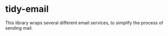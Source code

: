 # tidy-email

This library wraps several different email services, to simplify the
process of sending mail.

